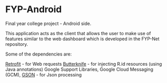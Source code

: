 # FYP-Android
Final year college project - Android side.

This application acts as the client that allows the user to make use of features similar to the web dashboard which is developed in the FYP-Net repository.

Some of the dependencies are:

[Retrofit](http://square.github.io/retrofit/) - for Web requests
[Butterknife](http://jakewharton.github.io/butterknife/) - for injecting R.id resources (using Java annotations)
Google Support Libraries,
Google Cloud Messaging (GCM), 
[GSON](https://github.com/google/gson) - for Json processing
